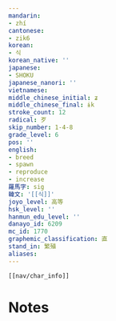 ```yaml
---
mandarin:
- zhí
cantonese:
- zik6
korean:
- 식
korean_native: ''
japanese:
- SHOKU
japanese_nanori: ''
vietnamese:
middle_chinese_initial: ʑ
middle_chinese_final: ɨk
stroke_count: 12
radical: 歹
skip_number: 1-4-8
grade_level: 6
pos: ''
english:
- breed
- spawn
- reproduce
- increase
羅馬字: sig
韓文: '[[식]]'
joyo_level: 高等
hsk_level: ''
hanmun_edu_level: ''
danayo_id: 6209
mc_id: 1770
graphemic_classification: 直
stand_in: 繁殖
aliases:
---
```

```meta-bind-embed
[[nav/char_info]]
```

# Notes
